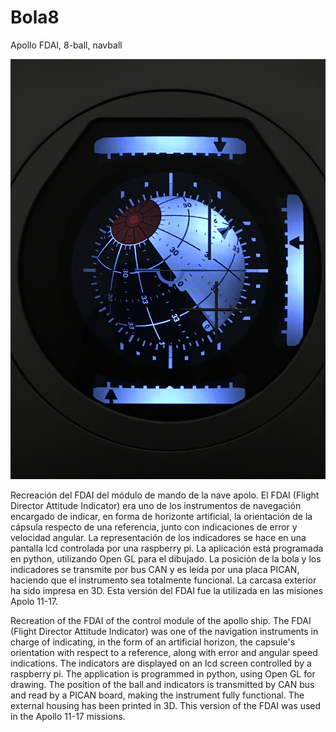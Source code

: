 # Bola8
Apollo FDAI, 8-ball, navball

![Pantallazo](/Pantallazo.jpg)

Recreación del FDAI del módulo de mando de la nave apolo. El FDAI (Flight Director Attitude Indicator) era uno de los instrumentos de navegación encargado de indicar, en forma de horizonte artificial, la orientación de la cápsula respecto de una referencia, junto con indicaciones de error y velocidad angular.
La representación de los indicadores se hace en una pantalla lcd controlada por una raspberry pi. La aplicación está programada en python, utilizando Open GL para el dibujado. La posición de la bola y los indicadores se transmite por bus CAN y es leída por una placa PICAN, haciendo que el instrumento sea totalmente funcional. La carcasa exterior ha sido impresa en 3D.
Esta versión del FDAI fue la utilizada en las misiones Apolo 11-17.

Recreation of the FDAI of the control module of the apollo ship. The FDAI (Flight Director Attitude Indicator) was one of the navigation instruments in charge of indicating, in the form of an artificial horizon, the capsule's orientation with respect to a reference, along with error and angular speed indications.
The indicators are displayed on an lcd screen controlled by a raspberry pi. The application is programmed in python, using Open GL for drawing. The position of the ball and indicators is transmitted by CAN bus and read by a PICAN board, making the instrument fully functional. The external housing has been printed in 3D.
This version of the FDAI was used in the Apollo 11-17 missions.

